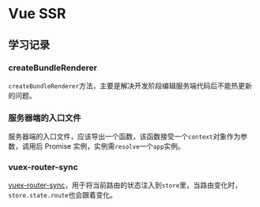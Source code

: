 # Vue SSR

## 学习记录

### createBundleRenderer

`createBundleRenderer`方法，主要是解决开发阶段编辑服务端代码后不能热更新的问题。

### 服务器端的入口文件

服务器端的入口文件，应该导出一个函数，该函数接受一个`context`对象作为参数，调用后 Promise 实例，实例需`resolve`一个`app`实例。

### vuex-router-sync

[vuex-router-sync](https://github.com/vuejs/vuex-router-sync)，用于将当前路由的状态注入到`store`里，当路由变化时，`store.state.route`也会跟着变化。
